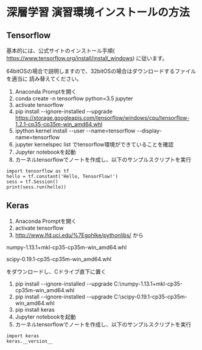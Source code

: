 # 深層学習 演習環境インストールの方法

## Tensorflow

基本的には、公式サイトのインストール手順(
https://www.tensorflow.org/install/install_windows) 
に従います。

64bitOSの場合で説明しますので、32bitOSの場合はダウンロードするファイルを適当に
読み替えてください。

1. Anaconda Promptを開く
1. conda create -n tensorflow python=3.5 jupyter
1. activate tensorflow
1. pip install --ignore-installed --upgrade https://storage.googleapis.com/tensorflow/windows/cpu/tensorflow-1.2.1-cp35-cp35m-win_amd64.whl
1. ipython kernel install --user --name=tensorflow --display-name=tensorflow
1. jupyter kernelspec list でtensorflow環境ができていることを確認
1. Jupyter notebookを起動
1. カーネルtensorflowでノートを作成し、以下のサンプルスクリプトを実行 

```
import tensorflow as tf
hello = tf.constant('Hello, TensorFlow!')
sess = tf.Session()
print(sess.run(hello))
```

## Keras

1. Anaconda Promptを開く
1. activate tensorflow
1. http://www.lfd.uci.edu/%7Egohlke/pythonlibs/ から  

numpy-1.13.1+mkl-cp35-cp35m-win_amd64.whl  

scipy-0.19.1-cp35-cp35m-win_amd64.whl  

をダウンロードし、Cドライブ直下に置く

1. pip install --ignore-installed --upgrade C:\numpy-1.13.1+mkl-cp35-cp35m-win_amd64.whl
1. pip install --ignore-installed --upgrade C:\scipy-0.19.1-cp35-cp35m-win_amd64.whl
1. pip install keras
1. Jupyter notebookを起動
1. カーネルtensorflowでノートを作成し、以下のサンプルスクリプトを実行 

```
import keras
keras.__version__
```
